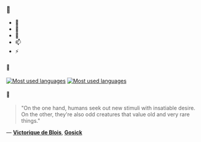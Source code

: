 ### 👋

- 🔭
- 🌱
- 💬
- 📫
- ⚡

#### 🧏

[![Most used languages](https://github-readme-stats-aynah.vercel.app/api/top-langs/?username=aynh&theme=solarized-dark&langs_count=6&layout=compact&hide_title=true)](https://github.com/anuraghazra/github-readme-stats#gh-dark-mode-only)
[![Most used languages](https://github-readme-stats-aynah.vercel.app/api/top-langs/?username=aynh&theme=solarized-light&langs_count=6&layout=compact&hide_title=true)](https://github.com/anuraghazra/github-readme-stats#gh-light-mode-only)

#### 💬

> "On the one hand, humans seek out new stimuli with insatiable desire. On the other, they're also odd creatures that value old and very rare things."

&mdash; [**Victorique de Blois**](https://myanimelist.net/character.php?q=Victorique%20de%20Blois&cat=character), [**Gosick**](https://myanimelist.net/search/all?q=Gosick&cat=all)
